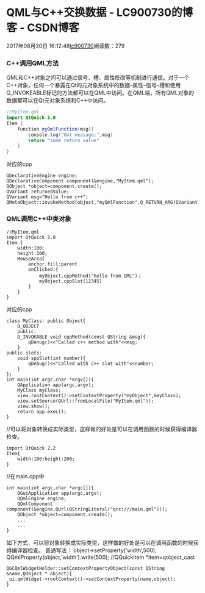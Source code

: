 # QML与C++交换数据 - LC900730的博客 - CSDN博客
2017年08月30日 16:12:48[lc900730](https://me.csdn.net/LC900730)阅读数：279
### C++调用QML方法
QML和C++对象之间可以通过信号、槽、属性修改等机制进行通信。对于一个C++对象，任何一个暴露在Qt的元对象系统中的数据–属性–信号–槽和使用Q_INVOKEABLE标记的方法都可以在QML中访问。在QML端，所有QML对象的数据都可以在Qt元对象系统和C++中访问。
```java
//MyItem.qml
import QtQuick 1.0
Item {
    function myQmlFunction(msg){
        console.log("Got message:",msg)
        return "some return value"
    }
}
```
对应的cpp
```
QDeclarativeEngine engine;
QDeclarativeComponent component(&engine,"MyItem.qml");
QObject *object=component.create();
QVariant returnedValue;
QVariant msg="Hello from c++";
QMetaObject::invokeMethod(object,"myQmlFunction",Q_RETURN_ARG(QVariant),returnedValue),Q_ARG(QVariant,msg));
```
### QML调用C++中类对象
```
//MyItem.qml
import QtQuick 1.0
Item {
    width:100;
    height:100;
    MouseArea{
        anchor.fill:parent
        onClicked:{
            myObject.cppMethod("hello from QML")；
            myObject.cppSlot(12345)
        }
    }
}
```
对应的cpp
```
class MyClass: public Object{
    Q_OBJECT
    public:
    Q_INVOKABLE void cppMethod(const QString &msg){
        qDenug()<<"Called c++ method with"<<msg;
    }
public slots:
    void sppSlot(int number){
        qDebug()<<"Called with C++ slot with"<<number;
    }
};
int main(int argc,char *argv[]){
    QApplication app(argc,argv);
    MyClass myClass;
    view.rootContext()->setContextProperty("myObject",&myClass);
    view.setSource(QUrl::fromLocalFile("MyItem.qml"));
    view.show();
    return app.exec();  
}
```
//可以将对象转换成实际类型，这样做的好处是可以在调用函数的时候获得编译器检查。
```
import QtQuick 2.2
Item{
    width:100;height:200;
}
```
//在main.cpp中
```
int main(int argc,char *argc[]){
    QGuiApplication app(argc,argv);
    QQmlEngine engine;
    QQmlComponent component(&engine,QUrl(QStringLiteral("qrc:///main.qml")));
    QObject *object=component.create();
    ...
    ...
}
```
如下方式，可以将对象转换成实际类型，这样做的好处是可以在调用函数的时候获得编译器检查。 
普通写法： 
object->setProperty(‘width’,500); 
QQmlProperty(object,’width’).write(500);
//QQuickItem *item=qobject_cast
```
QGCQmlWidgetHolder::setContextPropertyObject(const QString &name,QObject * object){
_ui.qmlWidget->rootContext()->setContextProperty(name,object);
}
```
